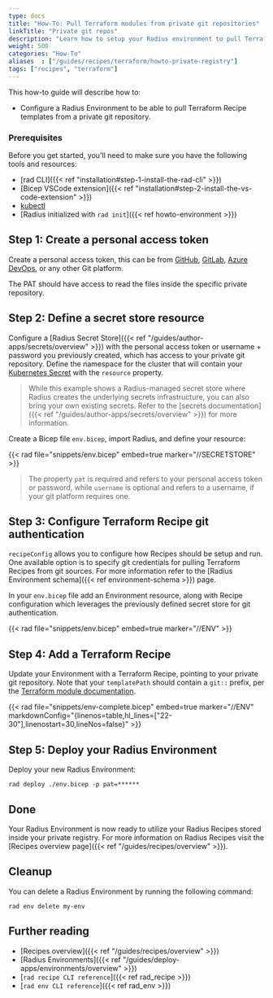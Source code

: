 ```yaml
---
type: docs
title: "How-To: Pull Terraform modules from private git repositories"
linkTitle: "Private git repos"
description: "Learn how to setup your Radius environment to pull Terraform Recipe templates from a private git repository."
weight: 500
categories: "How-To"
aliases  : ["/guides/recipes/terraform/howto-private-registry"]
tags: ["recipes", "terraform"]
---
```


This how-to guide will describe how to:

- Configure a Radius Environment to be able to pull Terraform Recipe templates from a private git repository.

### Prerequisites

Before you get started, you'll need to make sure you have the following tools and resources:

- [rad CLI]({{< ref "installation#step-1-install-the-rad-cli" >}})
- [Bicep VSCode extension]({{< ref "installation#step-2-install-the-vs-code-extension" >}})
- [kubectl](https://kubernetes.io/docs/tasks/tools/install-kubectl/)
- [Radius initialized with `rad init`]({{< ref howto-environment >}})

## Step 1: Create a personal access token

Create a personal access token, this can be from [GitHub](https://docs.github.com/en/authentication/keeping-your-account-and-data-secure/managing-your-personal-access-tokens#about-personal-access-tokens), [GitLab](https://docs.gitlab.com/ee/user/profile/personal_access_tokens.html), [Azure DevOps](https://learn.microsoft.com/en-us/azure/devops/organizations/accounts/use-personal-access-tokens-to-authenticate?view=azure-devops&tabs=Windows), or any other Git platform.

The PAT should have access to read the files inside the specific private repository.

## Step 2: Define a secret store resource

Configure a [Radius Secret Store]({{< ref "/guides/author-apps/secrets/overview" >}}) with the personal access token or username + password you previously created, which has access to your private git repository. Define the namespace for the cluster that will contain your [Kubernetes Secret](https://kubernetes.io/docs/concepts/configuration/secret/) with the `resource` property. 

> While this example shows a Radius-managed secret store where Radius creates the underlying secrets infrastructure, you can also bring your own existing secrets. Refer to the [secrets documentation]({{< ref "/guides/author-apps/secrets/overview" >}}) for more information.

Create a Bicep file `env.bicep`, import Radius, and  define your resource:

{{< rad file="snippets/env.bicep" embed=true marker="//SECRETSTORE" >}}

> The property `pat` is required and refers to your personal access token or password, while `username` is optional and refers to a username, if your git platform requires one.

## Step 3: Configure Terraform Recipe git authentication

`recipeConfig` allows you to configure how Recipes should be setup and run. One available option is to specify git credentials for pulling Terraform Recipes from git sources. For more information refer to the [Radius Environment schema]({{< ref environment-schema >}}) page.

In your `env.bicep` file add an Environment resource, along with Recipe configuration which leverages the previously defined secret store for git authentication.

{{< rad file="snippets/env.bicep" embed=true marker="//ENV" >}}

## Step 4: Add a Terraform Recipe

Update your Environment with a Terraform Recipe, pointing to your private git repository. Note that your `templatePath` should contain a `git::` prefix, per the [Terraform module documentation](https://developer.hashicorp.com/terraform/language/modules/sources#generic-git-repository).

{{< rad file="snippets/env-complete.bicep" embed=true marker="//ENV" markdownConfig="{linenos=table,hl_lines=[\"22-30\"],linenostart=30,lineNos=false}" >}}

## Step 5: Deploy your Radius Environment

Deploy your new Radius Environment:

```
rad deploy ./env.bicep -p pat=******
```

## Done

Your Radius Environment is now ready to utilize your Radius Recipes stored inside your private registry. For more information on Radius Recipes visit the [Recipes overview page]({{< ref "/guides/recipes/overview" >}}).

## Cleanup

You can delete a Radius Environment by running the following command:

```
rad env delete my-env
```

## Further reading

- [Recipes overview]({{< ref "/guides/recipes/overview" >}})
- [Radius Environments]({{< ref "/guides/deploy-apps/environments/overview" >}})
- [`rad recipe CLI reference`]({{< ref rad_recipe >}})
- [`rad env CLI reference`]({{< ref rad_env >}})